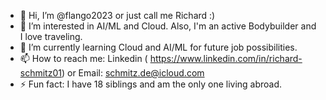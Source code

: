 - 👋 Hi, I’m @flango2023 or just call me  Richard :)
- 👀 I’m interested in AI/ML and Cloud. Also, I'm an active Bodybuilder and I love traveling. 
- 🌱 I’m currently learning Cloud and AI/ML for future job possibilities. 
- 📫 How to reach me: Linkedin ( https://www.linkedin.com/in/richard-schmitz01) or Email: schmitz.de@icloud.com
- ⚡ Fun fact: I have 18 siblings and am the only one living abroad. 

<!---
flango2023/flango2023 is a ✨ special ✨ repository because its `README.md` (this file) appears on your GitHub profile.
You can click the Preview link to take a look at your changes.
--->
